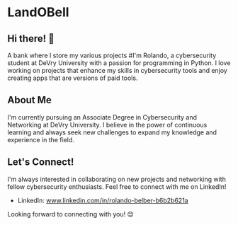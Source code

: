 # LandOBell
## Hi there! 👋
A bank where I store my various projects 
#I'm Rolando, a cybersecurity student at DeVry University with a passion for programming in Python. 
I love working on projects that enhance my skills in cybersecurity tools and enjoy creating apps that are versions of paid tools. 

## About Me

I'm currently pursuing an Associate Degree in Cybersecurity and Networking at DeVry University. 
I believe in the power of continuous learning and always seek new challenges to expand my knowledge and experience in the field.

## Let's Connect!

I'm always interested in collaborating on new projects and networking with fellow cybersecurity enthusiasts. 
Feel free to connect with me on LinkedIn!

- LinkedIn: www.linkedin.com/in/rolando-belber-b6b2b621a

Looking forward to connecting with you! 😊
